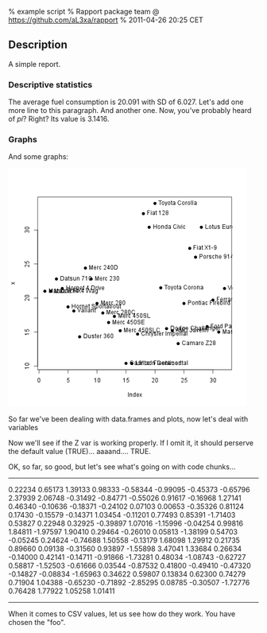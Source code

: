 % example script
% Rapport package team @ https://github.com/aL3xa/rapport
% 2011-04-26 20:25 CET

## Description

A simple report.

### Descriptive statistics

The average fuel consumption is 20.091 with SD of 6.027. Let's add one
more line to this paragraph. And another one. Now, you've probably heard
of *pi*? Right? Its value is 3.1416.

### Graphs

And some graphs:

![image](KKORo27NO5ORo5llNoO38oO7e2OWO2IOO757OolWmlQ87hPGOlJeOjOv5om7NP7hPGOQ5ANQOjOo8RoI5HNOholoB575oGOl8OOjOto.png)

So far we've been dealing with data.frames and plots, now let's deal
with variables

Now we'll see if the Z var is working properly. If I omit it, it should
perserve the default value (TRUE)... aaaand.... TRUE.

OK, so far, so good, but let's see what's going on with code chunks...

  ---------- ---------- ---------- ---------- ---------- ---------- ---------- ---------- ---------- ----------
  0.22234    0.65173    1.39133    0.98333    -0.58344   -0.99095   -0.45373   -0.65796   2.37939    2.06748
  -0.31492   -0.84771   -0.55026   0.91617    -0.16968   1.27141    0.46340    -0.10636   -0.18371   -0.24102
  0.07103    0.00653    -0.35326   0.81124    0.17430    -0.15579   -0.14371   1.03454    -0.11201   0.77493
  0.85391    -1.71403   0.53827    0.22948    0.32925    -0.39897   1.07016    -1.15996   -0.04254   0.99816
  1.84811    -1.97597   1.90410    0.29464    -0.26010   0.05813    -1.38199   0.54703    -0.05245   0.24624
  -0.74688   1.50558    -0.13179   1.68098    1.29912    0.21735    0.89660    0.09138    -0.31560   0.93897
  -1.55898   3.47041    1.33684    0.26634    -0.14000   0.42141    -0.14711   -0.91866   -1.73281   0.48034
  -1.08743   -0.62727   0.58817    -1.52503   -0.61666   0.03544    -0.87532   0.41800    -0.49410   -0.47320
  -0.14827   -0.08834   -1.65963   0.34622    0.59807    0.13834    0.62300    0.74279    0.71904    1.04388
  -0.65230   -0.71892   -2.85295   0.08785    -0.30507   -1.72776   0.76428    1.77922    1.05258    1.01411
  ---------- ---------- ---------- ---------- ---------- ---------- ---------- ---------- ---------- ----------

When it comes to CSV values, let us see how do they work. You have
chosen the "foo".
